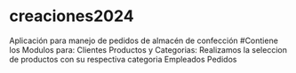 # creaciones2024
Aplicación para manejo de pedidos de almacén de confección 
#Contiene los Modulos para:
Clientes 
Productos y Categorias:
Realizamos la seleccion de productos con su respectiva categoria
Empleados 
Pedidos 


